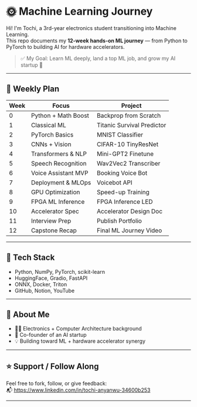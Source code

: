 # 🌞 Machine Learning Journey

Hi! I'm Tochi, a 3rd-year electronics student transitioning into Machine Learning.  
This repo documents my **12-week hands-on ML journey** — from Python to PyTorch to building AI for hardware accelerators.

> ✅ My Goal: Learn ML deeply, land a top ML job, and grow my AI startup 🚀

---

## 📆 Weekly Plan

| Week | Focus                      | Project                      |
|------|----------------------------|------------------------------|
| 0    | Python + Math Boost        | Backprop from Scratch        |
| 1    | Classical ML               | Titanic Survival Predictor   |
| 2    | PyTorch Basics             | MNIST Classifier             |
| 3    | CNNs + Vision              | CIFAR-10 TinyResNet          |
| 4    | Transformers & NLP         | Mini-GPT2 Finetune           |
| 5    | Speech Recognition         | Wav2Vec2 Transcriber         |
| 6    | Voice Assistant MVP        | Booking Voice Bot            |
| 7    | Deployment & MLOps         | Voicebot API                 |
| 8    | GPU Optimization           | Speed-up Training            |
| 9    | FPGA ML Inference          | FPGA Inference LED           |
| 10   | Accelerator Spec           | Accelerator Design Doc       |
| 11   | Interview Prep             | Publish Portfolio            |
| 12   | Capstone Recap             | Final ML Journey Video       |


---

## 🔧 Tech Stack
- Python, NumPy, PyTorch, scikit-learn
- HuggingFace, Gradio, FastAPI
- ONNX, Docker, Triton
- GitHub, Notion, YouTube

---

## 📌 About Me
- 🧑‍🎓 Electronics + Computer Architecture background  
- 🚀 Co-founder of an AI startup  
- 💡 Building toward ML + hardware accelerator synergy

---

## ⭐ Support / Follow Along
Feel free to fork, follow, or give feedback:  
📬 https://www.linkedin.com/in/tochi-anyanwu-34600b253

---
